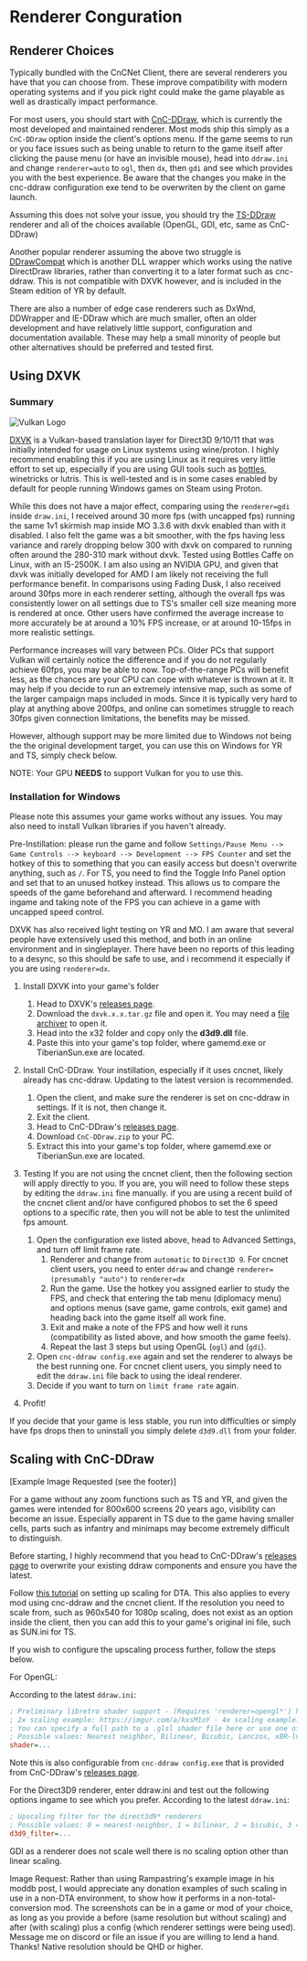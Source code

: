 # Renderer Conguration
## Renderer Choices

Typically bundled with the CnCNet Client, there are several renderers you have that you can choose from. These improve compatibility with modern operating systems and if you pick right could make the game playable as well as drastically impact performance.

For most users, you should start with [CnC-DDraw](https://github.com/FunkyFr3sh/cnc-ddraw), which is currently the most developed and maintained renderer. Most mods ship this simply as a `CnC-DDraw` option inside the client's options menu. If the game seems to run or you face issues such as being unable to return to the game itself after clicking the pause menu (or have an invisible mouse), head into `ddraw.ini` and change `renderer=auto` to `ogl`, then `dx`, then `gdi` and see which provides you with the best experience. Be aware that the changes you make in the cnc-ddraw configuration exe tend to be overwriten by the client on game launch.

Assuming this does not solve your issue, you should try the [TS-DDraw](https://github.com/CnCNet/ts-ddraw/releases) renderer and all of the choices available (OpenGL, GDI, etc, same as CnC-DDraw)

Another popular renderer assuming the above two struggle is [DDrawCompat](https://github.com/narzoul/DDrawCompat) which is another DLL wrapper which works using the native DirectDraw libraries, rather than converting it to a later format such as cnc-ddraw. This is not compatible with DXVK however, and is included in the Steam edition of YR by default.

There are also a number of edge case renderers such as DxWnd, DDWrapper and IE-DDraw which are much smaller, often an older development and have relatively little support, configuration and documentation available. These may help a small minority of people but other alternatives should be preferred and tested first.


## Using DXVK
### Summary
![Vulkan Logo](https://d29g4g2dyqv443.cloudfront.net/sites/default/files/Vulkan_Logo.png)

[DXVK](https://github.com/doitsujin/dxvk) is a Vulkan-based translation layer for Direct3D 9/10/11 that was initially intended for usage on Linux systems using wine/proton. I highly recommend enabling this if you are using Linux as it requires very little effort to set up, especially if you are using GUI tools such as [bottles](bottles.md), winetricks or lutris. This is well-tested and is in some cases enabled by default for people running Windows games on Steam using Proton.

While this does not have a major effect, comparing using the `renderer=gdi` inside `draw.ini`, I received around 30 more fps (with uncapped fps) running the same 1v1 skirmish map inside MO 3.3.6 with dxvk enabled than with it disabled. I also felt the game was a bit smoother, with the fps having less variance and rarely dropping below 300 with dxvk on compared to running often around the 280-310 mark without dxvk. Tested using Bottles Caffe on Linux, with an I5-2500K. I am also using an NVIDIA GPU, and given that dxvk was initially developed for AMD I am likely not receiving the full performance benefit. In comparisons using Fading Dusk, I also received around 30fps more in each renderer setting, although the overall fps was consistently lower on all settings due to TS's smaller cell size meaning more is rendered at once. Other users have confirmed the average increase to more accurately be at around a 10% FPS increase, or at around 10-15fps in more realistic settings.

Performance increases will vary between PCs. Older PCs that support Vulkan will certainly notice the difference and if you do not regularly achieve 60fps, you may be able to now. Top-of-the-range PCs will benefit less, as the chances are your CPU can cope with whatever is thrown at it. It may help if you decide to run an extremely intensive map, such as some of the larger campaign maps included in mods. Since it is typically very hard to play at anything above 200fps, and online can sometimes struggle to reach 30fps given connection limitations, the benefits may be missed.

However, although support may be more limited due to Windows not being the the original development target, you can use this on Windows for YR and TS, simply check below.

NOTE: Your GPU **NEEDS** to support Vulkan for you to use this.

### Installation for Windows
Please note this assumes your game works without any issues. You may also need to install Vulkan libraries if you haven't already.

Pre-Instillation: please run the game and follow `Settings/Pause Menu --> Game Controls --> keyboard --> Development --> FPS Counter` and set the hotkey of this to something that you can easily access but doesn't overwrite anything, such as `/`. For TS, you need to find the Toggle Info Panel option and set that to an unused hotkey instead. This allows us to compare the speeds of the game beforehand and afterward. I recommend heading ingame and taking note of the FPS you can achieve in a game with uncapped speed control.

DXVK has also received light testing on YR and MO. I am aware that several people have extensively used this method, and both in an online environment and in singleplayer. There have been no reports of this leading to a desync, so this should be safe to use, and i recommend it especially if you are using `renderer=dx`.

1. Install DXVK into your game's folder
    1. Head to DXVK's [releases page](https://github.com/doitsujin/dxvk/releases).
    2. Download the `dxvk.x.x.tar.gz` file and open it. You may need a [file archiver](https://www.7-zip.org/) to open it.
    3. Head into the x32 folder and copy only the **d3d9.dll** file.
    4. Paste this into your game's top folder, where gamemd.exe or TiberianSun.exe are located.

2. Install CnC-DDraw.
    Your instillation, especially if it uses cncnet, likely already has cnc-ddraw. Updating to the latest version is recommended.
    1. Open the client, and make sure the renderer is set on cnc-ddraw in settings. If it is not, then change it.
    2. Exit the client.
    1. Head to CnC-DDraw's [releases page](https://github.com/FunkyFr3sh/cnc-ddraw/releases).
    2. Download `CnC-DDraw.zip` to your PC.
    3. Extract this into your game's top folder, where gamemd.exe or TiberianSun.exe are located.


3. Testing
    If you are not using the cncnet client, then the following section will apply directly to you. If you are, you will need to follow these steps by editing the `ddraw.ini` fine manually. if you are using a recent build of the cncnet client and/or have configured phobos to set the 6 speed options to a specific rate, then you will not be able to test the unlimited fps amount.
    1. Open the configuration exe listed above, head to Advanced Settings, and turn off limit frame rate.
        1. Renderer and change from `automatic` to `Direct3D 9`. For cncnet client users, you need to enter `ddraw` and change `renderer=(presumably "auto")` to `renderer=dx`
        2. Run the game. Use the hotkey you assigned earlier to study the FPS, and check that entering the tab menu (diplomacy menu) and options menus (save game, game controls, exit game) and heading back into the game itself all work fine.
        3. Exit and make a note of the FPS and how well it runs (compatibility as listed above, and how smooth the game feels).
        4. Repeat the last 3 steps but using OpenGL (`ogl`) and (`gdi`).
    3. Open `cnc-ddraw config.exe` again and set the renderer to always be the best running one. For cncnet client users, you simply need to edit the `ddraw.ini` file back to using the ideal renderer.
    4. Decide if you want to turn on `limit frame rate` again.
4. Profit!


If you decide that your game is less stable, you run into difficulties or simply have fps drops then to uninstall you simply delete `d3d9.dll` from your folder.

## Scaling with CnC-DDraw

[Example Image Requested (see the footer)]

For a game without any zoom functions such as TS and YR, and given the games were intended for 800x600 screens 20 years ago, visibility can become an issue. Especially apparent in TS due to the game having smaller cells, parts such as infantry and minimaps may become extremely difficult to distinguish.

Before starting, I highly recommend that you head to CnC-DDraw's [releases page](https://github.com/FunkyFr3sh/cnc-ddraw/releases) to overwrite your existing ddraw components and ensure you have the latest.

Follow [this tutorial](https://www.moddb.com/members/rampastring/blogs/tutorial-sharp-scaling-dta-and-other-client-based-games-with-cnc-ddraw) on setting up scaling for DTA. This also applies to every mod using cnc-ddraw and the cncnet client. If the resolution you need to scale from, such as 960x540 for 1080p scaling, does not exist as an option inside the client, then you can add this to your game's original ini file, such as SUN.ini for TS.


If you wish to configure the upscaling process further, follow the steps below.

For OpenGL:

According to the latest `ddraw.ini`:
```ini
; Preliminary libretro shader support - (Requires 'renderer=opengl*') https://github.com/libretro/glsl-shaders
; 2x scaling example: https://imgur.com/a/kxsM1oY - 4x scaling example: https://imgur.com/a/wjrhpFV
; You can specify a full path to a .glsl shader file here or use one of the values listed below
; Possible values: Nearest neighbor, Bilinear, Bicubic, Lanczos, xBR-lv2
shader=...
```
Note this is also configurable from `cnc-ddraw config.exe` that is provided from CnC-DDraw's [releases page](https://github.com/FunkyFr3sh/cnc-ddraw/releases).

For the Direct3D9 renderer, enter ddraw.ini and test out the following options ingame to see which you prefer.
According to the latest `ddraw.ini`:
```ini
; Upscaling filter for the direct3d9* renderers
; Possible values: 0 = nearest-neighbor, 1 = bilinear, 2 = bicubic, 3 = lanczos (bicubic/lanczos only support 16/32bit color depth games)
d3d9_filter=...
```

GDI as a renderer does not scale well there is no scaling option other than linear scaling.


Image Request:
Rather than using Rampastring's example image in his moddb post, I would appreciate any donation examples of such scaling in use in a non-DTA environment, to show how it performs in a non-total-conversion mod. The screenshots can be in a game or mod of your choice, as long as you provide a before (same resolution but without scaling) and after (with scaling) plus a config (which renderer settings were being used). Message me on discord or file an issue if you are willing to lend a hand. Thanks! Native resolution should be QHD or higher.

